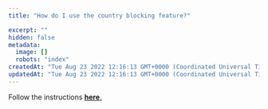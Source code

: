 ```yaml
---
title: "How do I use the country blocking feature?"

excerpt: ""
hidden: false
metadata: 
  image: []
  robots: "index"
createdAt: "Tue Aug 23 2022 12:16:13 GMT+0000 (Coordinated Universal Time)"
updatedAt: "Tue Aug 23 2022 12:16:13 GMT+0000 (Coordinated Universal Time)"
---
```

Follow the instructions <a href="https://docs.patchstack.com/docs/hardening-firewall#country-blocking" target="_blank"><b>here</b>.</a>
